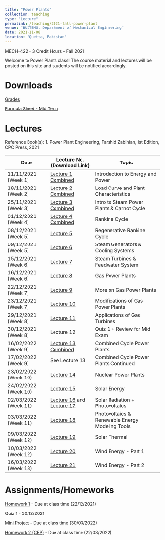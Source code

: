 ```yaml
---
title: "Power Plants"
collection: teaching
type: "Lecture"
permalink: /teaching/2021-fall-power-plant
venue: "BUITEMS, Department of Mechanical Engineering"
date: 2021-11-08
location: "Quetta, Pakistan"
---
```


MECH-422 - 3 Credit Hours - Fall 2021

<!---
Power Plants
======
-->

Welcome to Power Plants class! 
The course material and lectures will be posted on this site and students will be notified accordingly. 

Downloads
======


[Grades](https://github.com/kashifliaqat/kashifliaqat.github.io/raw/master/files/fall_2021/Grading_PP.pdf)

[Formula Sheet - Mid Term](https://github.com/kashifliaqat/kashifliaqat.github.io/raw/master/files/fall_2021/PP_mid_Formula_Sheet.pdf)


Lectures
======
Reference Book(s): 1. Power Plant Engineering, Farshid Zabihian, 1st Edition, CPC Press, 2021


| **Date**   | **Lecture No. (Download Link)**                                                                                      | **Topic**                            |
|------------|----------------------------------------------------------------------------------------------------------------------|--------------------------------------|
| 11/11/2021 (Week 1) | [Lecture 1 Combined](https://github.com/kashifliaqat/kashifliaqat.github.io/raw/master/files/fall_2021/Power_Plants_Lec1.pdf) | Introduction to Energy and Power     |
| 18/11/2021 (Week 2) | [Lecture 2 Combined](https://github.com/kashifliaqat/kashifliaqat.github.io/raw/master/files/fall_2021/Power_Plants_Lec1.pdf) | Load Curve and Plant Characteristics |
| 25/11/2021 (Week 3) | [Lecture 3 Combined](https://github.com/kashifliaqat/kashifliaqat.github.io/raw/master/files/fall_2021/Power_Plants_Lec3.pdf) | Intro to Steam Power Plants & Carnot Cycle |
| 01/12/2021 (Week 4) | [Lecture 4 Combined](https://github.com/kashifliaqat/kashifliaqat.github.io/raw/master/files/fall_2021/Power_Plants_Lec4.pdf) | Rankine Cycle |
| 08/12/2021 (Week 5) | [Lecture 5](https://github.com/kashifliaqat/kashifliaqat.github.io/raw/master/files/fall_2021/Power_Plants_Lec5.pdf) | Regenerative Rankine Cycle |
| 09/12/2021 (Week 5) | [Lecture 6](https://github.com/kashifliaqat/kashifliaqat.github.io/raw/master/files/fall_2021/Power_Plants_Lec6.pdf) | Steam Generators & Cooling Systems |
| 15/12/2021 (Week 6) | [Lecture 7](https://github.com/kashifliaqat/kashifliaqat.github.io/raw/master/files/fall_2021/Power_Plants_Lec7.pdf) | Steam Turbines & Feedwater System |
| 16/12/2021 (Week 6) | [Lecture 8](https://github.com/kashifliaqat/kashifliaqat.github.io/raw/master/files/fall_2021/Power_Plants_Lec8.pdf) | Gas Power Plants |
| 22/12/2021 (Week 7) | [Lecture 9](https://github.com/kashifliaqat/kashifliaqat.github.io/raw/master/files/fall_2021/Power_Plants_Lec9.pdf) | More on Gas Power Plants |
| 23/12/2021 (Week 7) | [Lecture 10](https://github.com/kashifliaqat/kashifliaqat.github.io/raw/master/files/fall_2021/Power_Plants_Lec10_11.pdf) | Modifications of Gas Power Plants |
| 29/12/2021 (Week 8) | [Lecture 11](https://github.com/kashifliaqat/kashifliaqat.github.io/raw/master/files/fall_2021/Power_Plants_Lec10_11.pdf) | Applications of Gas Turbines |
| 30/12/2021 (Week 8) | Lecture 12 | Quiz 1 + Review for Mid Exam |
| 16/02/2022 (Week 9) | [Lecture 13 Combined](https://github.com/kashifliaqat/kashifliaqat.github.io/raw/master/files/fall_2021/Power_Plants_Lec13.pdf) | Combined Cycle Power Plants |
| 17/02/2022 (Week 9) | See Lecture 13 | Combined Cycle Power Plants Continued |
| 23/02/2022 (Week 10) | [Lecture 14](https://github.com/kashifliaqat/kashifliaqat.github.io/raw/master/files/fall_2021/Power_Plants_Lec14.pdf) | Nuclear Power Plants |
| 24/02/2022 (Week 10) | [Lecture 15](https://github.com/kashifliaqat/kashifliaqat.github.io/raw/master/files/fall_2021/Power_Plants_Lec15.pdf) | Solar Energy |
| 02/03/2022 (Week 11) | [Lecture 16](https://github.com/kashifliaqat/kashifliaqat.github.io/raw/master/files/fall_2021/Power_Plants_Lec16.pdf) and [Lecture 17](https://github.com/kashifliaqat/kashifliaqat.github.io/raw/master/files/fall_2021/Power_Plants_Lec17.pdf)| Solar Radiation + Photovoltaics |
| 03/03/2022 (Week 11) | [Lecture 18](https://github.com/kashifliaqat/kashifliaqat.github.io/raw/master/files/fall_2021/Power_Plants_Lec18.pdf) | Photovoltaics & Renewable Energy Modeling Tools |
| 09/03/2022 (Week 12) | [Lecture 19](https://github.com/kashifliaqat/kashifliaqat.github.io/raw/master/files/fall_2021/Power_Plants_Lec19.pdf) | Solar Thermal |
| 10/03/2022 (Week 12) | [Lecture 20](https://github.com/kashifliaqat/kashifliaqat.github.io/raw/master/files/fall_2021/Power_Plants_Lec20.pdf) | Wind Energy - Part 1 |
| 16/03/2022 (Week 13) | [Lecture 21](https://github.com/kashifliaqat/kashifliaqat.github.io/raw/master/files/fall_2021/Power_Plants_Lec21.pdf) | Wind Energy - Part 2 |


Assignments/Homeworks
======
[Homework 1](https://github.com/kashifliaqat/kashifliaqat.github.io/raw/master/files/fall_2021/Homework_1_Power_Plants.pdf) - Due at class time (22/12/2021)

Quiz 1 - 30/12/2021 

[Mini Project](https://github.com/kashifliaqat/kashifliaqat.github.io/raw/master/files/fall_2021/Homework_2_Power_Plants.pdf) - Due at class time (30/03/2022)

[Homework 2 (CEP)](https://github.com/kashifliaqat/kashifliaqat.github.io/raw/master/files/fall_2021/Homework_3_Power_Plants_CEP.pdf) - Due at class time (22/03/2022)
